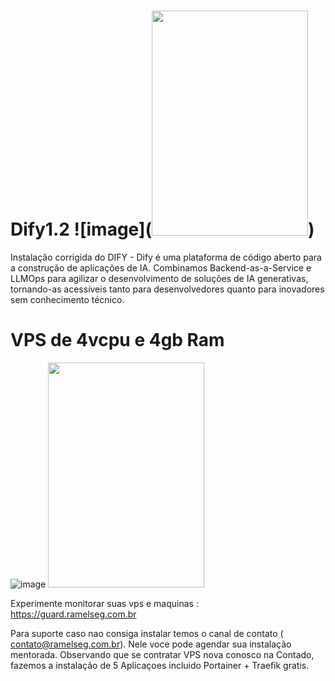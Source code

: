 # Dify1.2 ![image](<a href="https://www.anrdoezrs.net/click-101209511-13484397" target="_top"><img src="https://www.awltovhc.com/image-101209511-13484397" width="250" height="360" alt="" border="0"/></a>)

Instalação corrigida do DIFY - Dify é uma plataforma de código aberto para a construção de aplicações de IA. Combinamos Backend-as-a-Service e LLMOps para agilizar o desenvolvimento de soluções de IA generativas, tornando-as acessíveis tanto para desenvolvedores quanto para inovadores sem conhecimento técnico.



# VPS de 4vcpu e 4gb Ram
![image](https://www.lduhtrp.net/image-101209511-15022367)
<a href="https://www.anrdoezrs.net/click-101209511-13484397" target="_top"><img src="https://www.awltovhc.com/image-101209511-13484397" width="250" height="360" alt="" border="0"/></a>


Experimente monitorar suas vps e maquinas : https://guard.ramelseg.com.br

Para suporte caso nao consiga instalar temos o canal de contato ( contato@ramelseg.com.br). Nele voce pode agendar sua instalação mentorada. Observando que se contratar VPS nova conosco na Contado, fazemos a instalação de 5 Aplicaçoes incluido Portainer + Traefik gratis.

